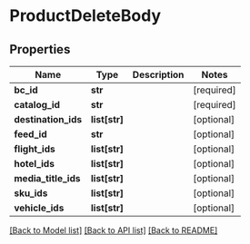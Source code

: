 # ProductDeleteBody

## Properties
Name | Type | Description | Notes
------------ | ------------- | ------------- | -------------
**bc_id** | **str** |  | [required] 
**catalog_id** | **str** |  | [required] 
**destination_ids** | **list[str]** |  | [optional] 
**feed_id** | **str** |  | [optional] 
**flight_ids** | **list[str]** |  | [optional] 
**hotel_ids** | **list[str]** |  | [optional] 
**media_title_ids** | **list[str]** |  | [optional] 
**sku_ids** | **list[str]** |  | [optional] 
**vehicle_ids** | **list[str]** |  | [optional] 

[[Back to Model list]](../README.md#documentation-for-models) [[Back to API list]](../README.md#documentation-for-api-endpoints) [[Back to README]](../README.md)

